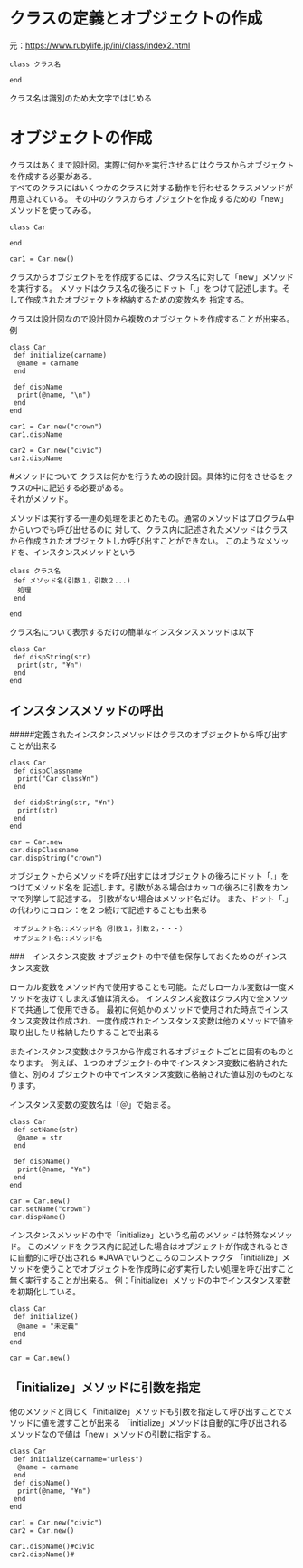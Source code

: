 # クラスの定義とオブジェクトの作成
元：https://www.rubylife.jp/ini/class/index2.html

```
class クラス名

end
```
クラス名は識別のため大文字ではじめる

# オブジェクトの作成
クラスはあくまで設計図。実際に何かを実行させるにはクラスからオブジェクトを作成する必要がある。  
すべてのクラスにはいくつかのクラスに対する動作を行わせるクラスメソッドが用意されている。
その中のクラスからオブジェクトを作成するための「new」メソッドを使ってみる。
```
class Car

end

car1 = Car.new()
```
クラスからオブジェクトをを作成するには、クラス名に対して「new」メソッドを実行する。
メソッドはクラス名の後ろにドット「.」をつけて記述します。そして作成されたオブジェクトを格納するための変数名を
指定する。

クラスは設計図なので設計図から複数のオブジェクトを作成することが出来る。
例
```
class Car
 def initialize(carname)
  @name = carname
 end
 
 def dispName
  print(@name, "\n")
 end
end

car1 = Car.new("crown")
car1.dispName

car2 = Car.new("civic")
car2.dispName
```

#メソッドについて
クラスは何かを行うための設計図。具体的に何をさせるをクラスの中に記述する必要がある。  
それがメソッド。

メソッドは実行する一連の処理をまとめたもの。通常のメソッドはプログラム中からいつでも呼び出せるのに
対して、クラス内に記述されたメソッドはクラスから作成されたオブジェクトしか呼び出すことができない。
このようなメソッドを、インスタンスメソッドという
```
class クラス名
 def メソッド名(引数１，引数２...)
  処理
 end
 
end
```
クラス名について表示するだけの簡単なインスタンスメソッドは以下
```
class Car
 def dispString(str)
  print(str, "¥n")
 end
end
```

## インスタンスメソッドの呼出
#####定義されたインスタンスメソッドはクラスのオブジェクトから呼び出すことが出来る
```
class Car
 def dispClassname
  print("Car class¥n")
 end
 
 def didpString(str, "¥n")
  print(str)
 end
end

car = Car.new
car.dispClassname
car.dispString("crown")
```
オブジェクトからメソッドを呼び出すにはオブジェクトの後ろにドット「.」をつけてメソッド名を
記述します。引数がある場合はカッコの後ろに引数をカンマで列挙して記述する。
引数がない場合はメソッド名だけ。
また、ドット「.」の代わりにコロン：を２つ続けて記述することも出来る
```
 オブジェクト名::メソッド名（引数１，引数２，・・・）
 オブジェクト名::メソッド名
```

###　インスタンス変数
オブジェクトの中で値を保存しておくためのがインスタンス変数

ローカル変数をメソッド内で使用することも可能。ただしローカル変数は一度メソッドを抜けてしまえば値は消える。
インスタンス変数はクラス内で全メソッドで共通して使用できる。
最初に何処かのメソッドで使用された時点でインスタンス変数は作成され、一度作成されたインスタンス変数は他のメソッドで値を取り出したリ格納したりすることで出来る

またインスタンス変数はクラスから作成されるオブジェクトごとに固有のものとなります。
例えば、１つのオブジェクトの中でインスタンス変数に格納された値と、別のオブジェクトの中でインスタンス変数に格納された値は別のものとなります。

インスタンス変数の変数名は「＠」で始まる。
```
class Car
 def setName(str)
  @name = str
 end
 
 def dispName()
  print(@name, "¥n")
 end
end

car = Car.new()
car.setName("crown")
car.dispName()
```

インスタンスメソッドの中で「initialize」という名前のメソッドは特殊なメソッド。
このメソッドをクラス内に記述した場合はオブジェクトが作成されるときに自動的に呼び出される
※JAVAでいうところのコンストラクタ
「initialize」メソッドを使うことでオブジェクトを作成時に必ず実行したい処理を呼び出すこと無く実行することが出来る。
例：「initialize」メソッドの中でインスタンス変数を初期化している。
```
class Car
 def initialize()
  @name = "未定義"
 end
end

car = Car.new()
```
## 「initialize」メソッドに引数を指定
他のメソッドと同じく「initialize」メソッドも引数を指定して呼び出すことでメソッドに値を渡すことが出来る
「initialize」メソッドは自動的に呼び出されるメソッドなので値は「new」メソッドの引数に指定する。
```
class Car
 def initialize(carname="unless")
  @name = carname
 end
 def dispName()
  print(@name, "¥n")
 end
end

car1 = Car.new("civic")
car2 = Car.new()

car1.dispName()#civic
car2.dispName()#
```



